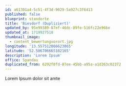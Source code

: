 ```yaml
---
id: a61301a4-5c51-4f3d-9029-5a927c3f6413
published: false
blueprint: standorte
title: 'Biesdorf (Dupliziert)'
updated_by: 95e99389-87ef-46dc-89fe-516fc22e966e
updated_at: 1719927518
thumbnail_image:
  - content_bewertungvorort.jpg
longitude: '13.557512066623865'
latitude: '52.506706665102165'
description: 'Lorem Ipsum'
office: Spandau
duplicated_from: 6292f0fd-87ee-45bb-a95a-a1d363c02372
---
```

Lorem Ipsum dolor sit amte